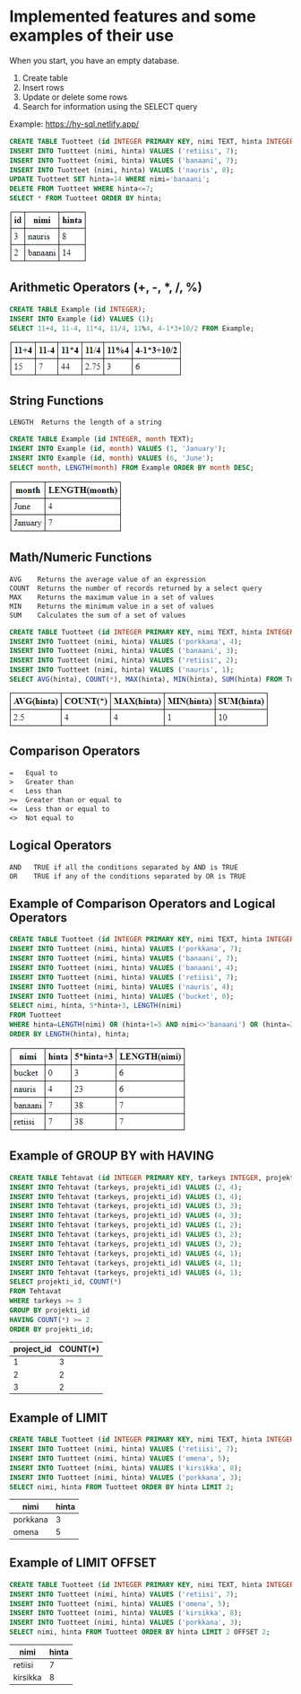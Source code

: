 # Implemented features and some examples of their use

When you start, you have an empty database.

1. Create table
2. Insert rows
3. Update or delete some rows
4. Search for information using the SELECT query

Example: <https://hy-sql.netlify.app/>

```sql
CREATE TABLE Tuotteet (id INTEGER PRIMARY KEY, nimi TEXT, hinta INTEGER);
INSERT INTO Tuotteet (nimi, hinta) VALUES ('retiisi', 7);
INSERT INTO Tuotteet (nimi, hinta) VALUES ('banaani', 7);
INSERT INTO Tuotteet (nimi, hinta) VALUES ('nauris', 8);
UPDATE Tuotteet SET hinta=14 WHERE nimi='banaani';
DELETE FROM Tuotteet WHERE hinta<=7;
SELECT * FROM Tuotteet ORDER BY hinta;
```

![pic01.png](https://github.com/hy-sql/project-info/blob/master/documents/examples/pic01.PNG)

## Arithmetic Operators (+, -, \*, /, %)

```sql
CREATE TABLE Example (id INTEGER);
INSERT INTO Example (id) VALUES (1);
SELECT 11+4, 11-4, 11*4, 11/4, 11%4, 4-1*3+10/2 FROM Example;
```

![pic02.png](https://github.com/hy-sql/project-info/blob/master/documents/examples/pic02.PNG)

## String Functions

```text
LENGTH  Returns the length of a string
```

```sql
CREATE TABLE Example (id INTEGER, month TEXT);
INSERT INTO Example (id, month) VALUES (1, 'January');
INSERT INTO Example (id, month) VALUES (6, 'June');
SELECT month, LENGTH(month) FROM Example ORDER BY month DESC;
```

![pic03.png](https://github.com/hy-sql/project-info/blob/master/documents/examples/pic03.PNG)

## Math/Numeric Functions

```text
AVG    Returns the average value of an expression
COUNT  Returns the number of records returned by a select query
MAX    Returns the maximum value in a set of values
MIN    Returns the minimum value in a set of values
SUM    Calculates the sum of a set of values
```

```sql
CREATE TABLE Tuotteet (id INTEGER PRIMARY KEY, nimi TEXT, hinta INTEGER);
INSERT INTO Tuotteet (nimi, hinta) VALUES ('porkkana', 4);
INSERT INTO Tuotteet (nimi, hinta) VALUES ('banaani', 3);
INSERT INTO Tuotteet (nimi, hinta) VALUES ('retiisi', 2);
INSERT INTO Tuotteet (nimi, hinta) VALUES ('nauris', 1);
SELECT AVG(hinta), COUNT(*), MAX(hinta), MIN(hinta), SUM(hinta) FROM Tuotteet;
```

![pic04.png](https://github.com/hy-sql/project-info/blob/master/documents/examples/pic04.PNG)

## Comparison Operators

```text
=   Equal to
>   Greater than
<   Less than
>=  Greater than or equal to
<=  Less than or equal to
<>  Not equal to
```

## Logical Operators

```text
AND   TRUE if all the conditions separated by AND is TRUE
OR    TRUE if any of the conditions separated by OR is TRUE
```

## Example of Comparison Operators and Logical Operators

```sql
CREATE TABLE Tuotteet (id INTEGER PRIMARY KEY, nimi TEXT, hinta INTEGER);
INSERT INTO Tuotteet (nimi, hinta) VALUES ('porkkana', 7);
INSERT INTO Tuotteet (nimi, hinta) VALUES ('banaani', 7);
INSERT INTO Tuotteet (nimi, hinta) VALUES ('banaani', 4);
INSERT INTO Tuotteet (nimi, hinta) VALUES ('retiisi', 7);
INSERT INTO Tuotteet (nimi, hinta) VALUES ('nauris', 4);
INSERT INTO Tuotteet (nimi, hinta) VALUES ('bucket', 0);
SELECT nimi, hinta, 5*hinta+3, LENGTH(nimi)
FROM Tuotteet
WHERE hinta=LENGTH(nimi) OR (hinta+1=5 AND nimi<>'banaani') OR (hinta=2*hinta)
ORDER BY LENGTH(hinta), hinta;
```

![pic05.png](https://github.com/hy-sql/project-info/blob/master/documents/examples/pic05.PNG)

## Example of GROUP BY with HAVING

```sql
CREATE TABLE Tehtavat (id INTEGER PRIMARY KEY, tarkeys INTEGER, projekti_id INTEGER);
INSERT INTO Tehtavat (tarkeys, projekti_id) VALUES (2, 4);
INSERT INTO Tehtavat (tarkeys, projekti_id) VALUES (3, 4);
INSERT INTO Tehtavat (tarkeys, projekti_id) VALUES (3, 3);
INSERT INTO Tehtavat (tarkeys, projekti_id) VALUES (4, 3);
INSERT INTO Tehtavat (tarkeys, projekti_id) VALUES (1, 2);
INSERT INTO Tehtavat (tarkeys, projekti_id) VALUES (3, 2);
INSERT INTO Tehtavat (tarkeys, projekti_id) VALUES (3, 2);
INSERT INTO Tehtavat (tarkeys, projekti_id) VALUES (4, 1);
INSERT INTO Tehtavat (tarkeys, projekti_id) VALUES (4, 1);
INSERT INTO Tehtavat (tarkeys, projekti_id) VALUES (4, 1);
SELECT projekti_id, COUNT(*)
FROM Tehtavat
WHERE tarkeys >= 3
GROUP BY projekti_id
HAVING COUNT(*) >= 2
ORDER BY projekti_id;
```

| project_id | COUNT(\*) |
| ---------- | --------- |
| 1          | 3         |
| 2          | 2         |
| 3          | 2         |

## Example of LIMIT

```sql
CREATE TABLE Tuotteet (id INTEGER PRIMARY KEY, nimi TEXT, hinta INTEGER);
INSERT INTO Tuotteet (nimi, hinta) VALUES ('retiisi', 7);
INSERT INTO Tuotteet (nimi, hinta) VALUES ('omena', 5);
INSERT INTO Tuotteet (nimi, hinta) VALUES ('kirsikka', 8);
INSERT INTO Tuotteet (nimi, hinta) VALUES ('porkkana', 3);
SELECT nimi, hinta FROM Tuotteet ORDER BY hinta LIMIT 2;
```

|   nimi   | hinta |
| -------- | ----- |
| porkkana | 3     |
| omena    | 5     |


## Example of LIMIT OFFSET

```sql
CREATE TABLE Tuotteet (id INTEGER PRIMARY KEY, nimi TEXT, hinta INTEGER);
INSERT INTO Tuotteet (nimi, hinta) VALUES ('retiisi', 7);
INSERT INTO Tuotteet (nimi, hinta) VALUES ('omena', 5);
INSERT INTO Tuotteet (nimi, hinta) VALUES ('kirsikka', 8);
INSERT INTO Tuotteet (nimi, hinta) VALUES ('porkkana', 3);
SELECT nimi, hinta FROM Tuotteet ORDER BY hinta LIMIT 2 OFFSET 2;
```

|   nimi   | hinta |
| -------- | ----- |
| retiisi  | 7     |
| kirsikka | 8     |
